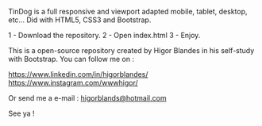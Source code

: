 TinDog is a full responsive and viewport adapted mobile, tablet, desktop, etc... Did with HTML5, CSS3 and Bootstrap.

1 - Download the repository.
2 - Open index.html
3 - Enjoy.

This is a open-source repository created by Higor Blandes in his self-study with Bootstrap.
You can follow me on :

https://www.linkedin.com/in/higorblandes/
https://www.instagram.com/wwwhigor/

Or send me a e-mail :
higorblands@hotmail.com

See ya ! 
